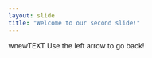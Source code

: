 ```yaml
---
layout: slide
title: "Welcome to our second slide!"
---
```

wnewTEXT
Use the left arrow to go back!
